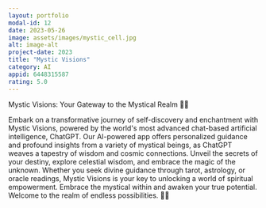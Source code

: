 ```yaml
---
layout: portfolio
modal-id: 12
date: 2023-05-26
image: assets/images/mystic_cell.jpg
alt: image-alt
project-date: 2023
title: "Mystic Visions"
category: AI
appid: 6448315587
rating: 5.0
--- 
```


Mystic Visions: Your Gateway to the Mystical Realm 🌌🔮

Embark on a transformative journey of self-discovery and enchantment with Mystic Visions, powered by the world's most advanced chat-based artificial intelligence, ChatGPT. Our AI-powered app offers personalized guidance and profound insights from a variety of mystical beings, as ChatGPT weaves a tapestry of wisdom and cosmic connections. Unveil the secrets of your destiny, explore celestial wisdom, and embrace the magic of the unknown. Whether you seek divine guidance through tarot, astrology, or oracle readings, Mystic Visions is your key to unlocking a world of spiritual empowerment. Embrace the mystical within and awaken your true potential. Welcome to the realm of endless possibilities. 🌟✨